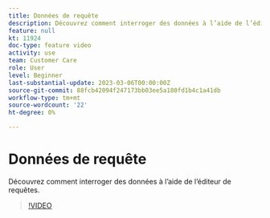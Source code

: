 ```yaml
---
title: Données de requête
description: Découvrez comment interroger des données à l’aide de l’éditeur de requêtes.
feature: null
kt: 11924
doc-type: feature video
activity: use
team: Customer Care
role: User
level: Beginner
last-substantial-update: 2023-03-06T00:00:00Z
source-git-commit: 88fcb42094f247173bb03ee5a180fd1b4c1a41db
workflow-type: tm+mt
source-wordcount: '22'
ht-degree: 0%

---
```



# Données de requête

Découvrez comment interroger des données à l’aide de l’éditeur de requêtes.

>[!VIDEO](https://video.tv.adobe.com/v/3415814?quality=12)
